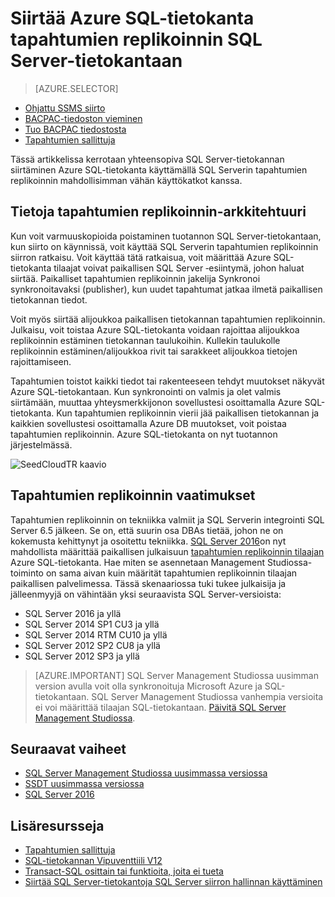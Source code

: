 <properties
   pageTitle="SQL-tietokannan käyttäminen tapahtumien replikoinnin siirtäminen | Microsoft Azure"
   description="Tietokannan, tuominen Microsoft Azure SQL-tietokanta-tietokannan siirto tapahtumien sallittuja"
   services="sql-database"
   documentationCenter=""
   authors="CarlRabeler"
   manager="jhubbard"
   editor=""/>

<tags
   ms.service="sql-database"
   ms.devlang="NA"
   ms.topic="article"
   ms.tgt_pltfrm="NA"
   ms.workload="sqldb-migrate"
   ms.date="08/23/2016"
   ms.author="carlrab"/>

# <a name="migrate-sql-server-database-to-azure-sql-database-using-transactional-replication"></a>Siirtää Azure SQL-tietokanta tapahtumien replikoinnin SQL Server-tietokantaan

> [AZURE.SELECTOR]
- [Ohjattu SSMS siirto](sql-database-cloud-migrate-compatible-using-ssms-migration-wizard.md)
- [BACPAC-tiedoston vieminen](sql-database-cloud-migrate-compatible-export-bacpac-ssms.md)
- [Tuo BACPAC tiedostosta](sql-database-cloud-migrate-compatible-import-bacpac-ssms.md)
- [Tapahtumien sallittuja](sql-database-cloud-migrate-compatible-using-transactional-replication.md)

Tässä artikkelissa kerrotaan yhteensopiva SQL Server-tietokannan siirtäminen Azure SQL-tietokanta käyttämällä SQL Serverin tapahtumien replikoinnin mahdollisimman vähän käyttökatkot kanssa.

## <a name="understanding-the-transactional-replication-architecture"></a>Tietoja tapahtumien replikoinnin-arkkitehtuuri

Kun voit varmuuskopioida poistaminen tuotannon SQL Server-tietokantaan, kun siirto on käynnissä, voit käyttää SQL Serverin tapahtumien replikoinnin siirron ratkaisu. Voit käyttää tätä ratkaisua, voit määrittää Azure SQL-tietokanta tilaajat voivat paikallisen SQL Server ‑esiintymä, johon haluat siirtää. Paikalliset tapahtumien replikoinnin jakelija Synkronoi synkronoitavaksi (publisher), kun uudet tapahtumat jatkaa ilmetä paikallisen tietokannan tiedot. 

Voit myös siirtää alijoukkoa paikallisen tietokannan tapahtumien replikoinnin. Julkaisu, voit toistaa Azure SQL-tietokanta voidaan rajoittaa alijoukkoa replikoinnin estäminen tietokannan taulukoihin. Kullekin taulukolle replikoinnin estäminen/alijoukkoa rivit tai sarakkeet alijoukkoa tietojen rajoittamiseen.

Tapahtumien toistot kaikki tiedot tai rakenteeseen tehdyt muutokset näkyvät Azure SQL-tietokantaan. Kun synkronointi on valmis ja olet valmis siirtämään, muuttaa yhteysmerkkijonon sovellustesi osoittamalla Azure SQL-tietokanta. Kun tapahtumien replikoinnin vierii jää paikallisen tietokannan ja kaikkien sovellustesi osoittamalla Azure DB muutokset, voit poistaa tapahtumien replikoinnin. Azure SQL-tietokanta on nyt tuotannon järjestelmässä.

 ![SeedCloudTR kaavio](./media/sql-database-cloud-migrate/SeedCloudTR.png)

## <a name="transactional-replication-requirements"></a>Tapahtumien replikoinnin vaatimukset

Tapahtumien replikoinnin on tekniikka valmiit ja SQL Serverin integrointi SQL Server 6.5 jälkeen. Se on, että suurin osa DBAs tietää, johon ne on kokemusta kehittynyt ja osoitettu tekniikka. [SQL Server 2016](https://www.microsoft.com/en-us/cloud-platform/sql-server)on nyt mahdollista määrittää paikallisen julkaisuun [tapahtumien replikoinnin tilaajan](https://msdn.microsoft.com/library/mt589530.aspx) Azure SQL-tietokanta. Hae miten se asennetaan Management Studiossa-toiminto on sama aivan kuin määrität tapahtumien replikoinnin tilaajan paikallisen palvelimessa. Tässä skenaariossa tuki tukee julkaisija ja jälleenmyyjä on vähintään yksi seuraavista SQL Server-versioista:

 - SQL Server 2016 ja yllä 
 - SQL Server 2014 SP1 CU3 ja yllä
 - SQL Server 2014 RTM CU10 ja yllä
 - SQL Server 2012 SP2 CU8 ja yllä
 - SQL Server 2012 SP3 ja yllä


> [AZURE.IMPORTANT] SQL Server Management Studiossa uusimman version avulla voit olla synkronoituja Microsoft Azure ja SQL-tietokantaan. SQL Server Management Studiossa vanhempia versioita ei voi määrittää tilaajan SQL-tietokantaan. [Päivitä SQL Server Management Studiossa](https://msdn.microsoft.com/library/mt238290.aspx).


## <a name="next-steps"></a>Seuraavat vaiheet

- [SQL Server Management Studiossa uusimmassa versiossa](https://msdn.microsoft.com/library/mt238290.aspx)
- [SSDT uusimmassa versiossa](https://msdn.microsoft.com/library/mt204009.aspx)
- [SQL Server 2016](https://www.microsoft.com/en-us/cloud-platform/sql-server)

## <a name="additional-resources"></a>Lisäresursseja

- [Tapahtumien sallittuja](https://msdn.microsoft.com/library/mt589530.aspx)
- [SQL-tietokannan Vipuventtiili V12](sql-database-v12-whats-new.md)
- [Transact-SQL osittain tai funktioita, joita ei tueta](sql-database-transact-sql-information.md)
- [Siirtää SQL Server-tietokantoja SQL Server siirron hallinnan käyttäminen](http://blogs.msdn.com/b/ssma/)
